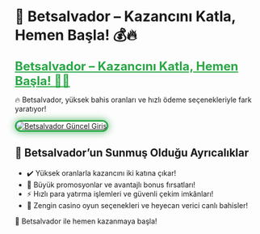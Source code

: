 <h1>🎯 Betsalvador – Kazancını Katla, Hemen Başla! 💰🔥</h1>  

<a href="https://cutt.ly/BetsalvadorLink" title="Betsalvador Güncel Giriş" style="color: #28a745; font-size: 24px; font-weight: bold;">Betsalvador – Kazancını Katla, Hemen Başla! 🎰💎</a>  

🔥 Betsalvador, yüksek bahis oranları ve hızlı ödeme seçenekleriyle fark yaratıyor!  

<a href="https://cutt.ly/BetsalvadorLink" title="Betsalvador Güncel Giriş">  
<img src="https://i.ibb.co/BtMhhf6/g-venligiris.jpg" alt="Betsalvador Güncel Giriş" style="max-width: 100%; border: 3px solid #28a745; border-radius: 15px; box-shadow: 0px 0px 15px rgba(40, 167, 69, 0.8);">  
</a>  

<h2>🚀 Betsalvador’un Sunmuş Olduğu Ayrıcalıklar</h2>  
<ul>
  <li>✔️ Yüksek oranlarla kazancını iki katına çıkar!</li>
  <li>🎁 Büyük promosyonlar ve avantajlı bonus fırsatları!</li>
  <li>⚡️ Hızlı para yatırma işlemleri ve güvenli çekim imkânları!</li>
  <li>🎲 Zengin casino oyun seçenekleri ve heyecan verici canlı bahisler!</li>
</ul>

💎 Betsalvador ile hemen kazanmaya başla!  
